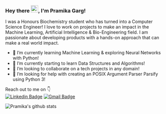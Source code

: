 ### Hey there <img src="https://raw.githubusercontent.com/micepram/micepram/master/Hi.gif" width="23px">, I'm Pramika Garg!

I was a Honours Biochemistry student who has turned into a Computer Science Engineer! I love to work on projects to make an impact in the Machine Learning, Artificial Intelligence & Bio-Engineering field. I am passionate about developing products with a hands-on approach that can make a real world impact.
- 🔭 I’m currently learning Machine Learning & exploring Neural Networks with Python!
- 🌱 I’m currently starting to learn Data Structures and Algorithms!
- 👯 I’m looking to collaborate on a tech projects in any domain!
- 🤔 I’m looking for help with creating an POSIX Argument Parser Parsify using Python 3!

 Reach out to me on :point_down: 
<br>
[![Linkedin Badge](https://img.shields.io/badge/-Linkedin-4169E1?style=flat-square&logo=Linkedin&logoColor=white&&link=https://www.linkedin.com/in/micepram/)](https://www.linkedin.com/in/micepram/)
[![Gmail Badge](https://img.shields.io/badge/-Gmail-c14438?style=flat-square&logo=Gmail&logoColor=white&link=mailto:micepram@gmail.com)](mailto:micepram@gmail.com)

![Pramika's github stats](https://github-readme-stats.vercel.app/api?username=micepram&show_icons=true&theme=radical)


